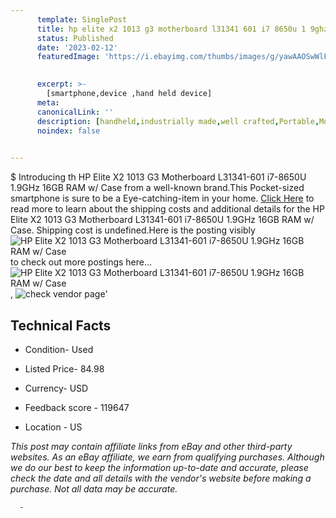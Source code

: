 ```yaml
---
      template: SinglePost
      title: hp elite x2 1013 g3 motherboard l31341 601 i7 8650u 1 9ghz 16gb ram w case
      status: Published
      date: '2023-02-12'
      featuredImage: 'https://i.ebayimg.com/thumbs/images/g/yawAAOSwWlFjytpM/s-l225.jpg'
       

      excerpt: >-
        [smartphone,device ,hand held device]
      meta:
      canonicalLink: ''
      description: [handheld,industrially made,well crafted,Portable,Mobile,Compact,Convenient,Lightweight,Maneuverable,Man-portable,Miniature,Carriable,Hand-held,Light,Holdable,Transportable,Mobile device,Pocket-sized,On-the-go,Wireless,Cordless,Compact size,Convenient size, smartphone,device ,hand held device]
      noindex: false
      

---
```

$
      Introducing th HP Elite X2 1013 G3 Motherboard L31341-601 i7-8650U 1.9GHz 16GB RAM w/ Case from a well-known brand.This Pocket-sized smartphone is sure to be a Eye-catching-item in your home. [Click Here](https://www.ebay.com/itm/364117829702?hash=item54c71d2846%3Ag%3AyawAAOSwWlFjytpM&mkevt=1&mkcid=1&mkrid=711-53200-19255-0&campid=%253CePNCampaignId%253E&customid=%253CreferenceId%253E&toolid=10049) to read more to learn about the shipping costs and additional details for the HP Elite X2 1013 G3 Motherboard L31341-601 i7-8650U 1.9GHz 16GB RAM w/ Case. Shipping cost is undefined.Here is the posting visibly ![HP Elite X2 1013 G3 Motherboard L31341-601 i7-8650U 1.9GHz 16GB RAM w/ Case](https://i.ebayimg.com/thumbs/images/g/yawAAOSwWlFjytpM/s-l225.jpg) to check out more postings here... ![HP Elite X2 1013 G3 Motherboard L31341-601 i7-8650U 1.9GHz 16GB RAM w/ Case](https://i.ebayimg.com/images/g/yawAAOSwWlFjytpM/s-l1600.jpg), ![check vendor page](https://origin-galleryplus.ebayimg.com/ws/web/364117829702_2_0_1/225x225.jpg,https://origin-galleryplus.ebayimg.com/ws/web/364117829702_3_0_1/225x225.jpg,https://origin-galleryplus.ebayimg.com/ws/web/364117829702_4_0_1/225x225.jpg,https://origin-galleryplus.ebayimg.com/ws/web/364117829702_5_0_1/225x225.jpg,https://origin-galleryplus.ebayimg.com/ws/web/364117829702_6_0_1/225x225.jpg)'

      

 ## Technical Facts 



     
      

 - Condition- Used 


      

 - Listed Price- 84.98 


      

 - Currency- USD 


      

 - Feedback score - 119647 


      

 - Location - US 


      
      

 *_This post may contain affiliate links from eBay and other third-party websites. As an eBay affiliate, we earn from qualifying purchases. Although we do our best to keep the information up-to-date and accurate, please check the date and all details with the vendor's website before making a purchase. Not all data may be accurate._*




      -
